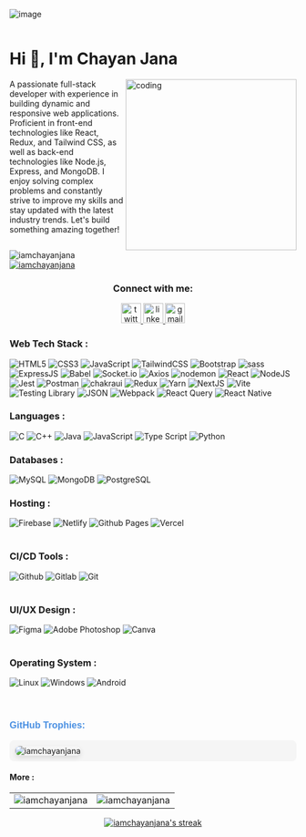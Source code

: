 ![image]()


<div style="display: flex; justify-content: space-between; align-items: center;">

  <div>
    <h1>Hi 👋, I'm Chayan Jana</h1>
      <img align="right" alt="coding" width="300" src="https://user-images.githubusercontent.com/55389276/140866485-8fb1c876-9a8f-4d6a-98dc-08c4981eaf70.gif">
    <p>A passionate full-stack developer with experience in building dynamic and responsive web applications. Proficient in front-end technologies like React, Redux, and Tailwind CSS, as well as back-end technologies like Node.js, Express, and MongoDB. I enjoy solving complex problems and constantly strive to improve my skills and stay updated with the latest industry trends. Let's build something amazing together!</p>
  </div>
</div>








<div align="left">
  <img src="https://komarev.com/ghpvc/?username=iamchayanjana&label=Profile%20views&color=0e75b6&style=flat" alt="iamchayanjana" />
</div>

<div align="left">
  <a href="https://twitter.com/iamchayanjana" target="blank">
    <img src="https://img.shields.io/twitter/follow/koushik1729?logo=twitter&style=for-the-badge" alt="iamchayanjana" />
  </a>
</div>






<div align="center">

 <h3 align="center">Connect with me:</h3>
<p align="center">
  <a href="https://twitter.com/iamchayanjana" target="blank">
<img src="https://img.shields.io/static/v1?message=Twitter&logo=x&label=&color=1DA1F2&logoColor=white&labelColor=&style=for-the-badge" height="35" alt="twitter logo" />
  </a>
  <a href="https://linkedin.com/in/iamchayanjana" target="blank">
     <img src="https://img.shields.io/static/v1?message=LinkedIn&logo=linkedin&label=&color=0077B5&logoColor=white&labelColor=&style=for-the-badge" height="35" alt="linkedin logo"  />
  </a>
<!--   <a href="" target="blank">
      <img src="https://img.shields.io/static/v1?message=Discord&logo=discord&label=&color=7289DA&logoColor=white&labelColor=&style=for-the-badge" height="35" alt="discord logo"  />
  </a> -->
<a href="mailto:chayanjana485@gmail.com" target="blank">
  <img src="https://img.shields.io/static/v1?message=Gmail&logo=gmail&label=&color=D14836&logoColor=white&labelColor=&style=for-the-badge" height="35" alt="gmail logo"  />
  </a>
<!--   <a href="https://leetcode.com/u/panda747767" target="blank">
    <img src="https://img.shields.io/static/v1?message=LeetCode&logo=leetcode&label=&color=FFA116&logoColor=white&labelColor=&style=for-the-badge" height="35" alt="leetcode logo" />
</a> -->

</p>

</div>


<h3 align="left">Web Tech Stack :</h3>
<div align="left">
<img alt="HTML5" src="https://img.shields.io/badge/html5-%23E34F26.svg?style=for-the-badge&logo=html5&logoColor=black"/>
<img alt="CSS3" src="https://img.shields.io/badge/css3-%231572B6.svg?style=for-the-badge&logo=css3&logoColor=black"/> 
<img alt="JavaScript" src="https://img.shields.io/badge/javascript-%23323330.svg?style=for-the-badge&logo=javascript&logoColor=%23F7DF1E"/> 
<img alt="TailwindCSS" src="https://img.shields.io/badge/Tailwind_CSS-38B2AC?style=for-the-badge&logo=tailwind-css&logoColor=white"/>
<img alt="Bootstrap" src="https://img.shields.io/badge/bootstrap-%23563D7C.svg?style=for-the-badge&logo=bootstrap&logoColor=black"/>
<img alt="sass" src="https://img.shields.io/badge/Sass-CC6699?style=for-the-badge&logo=sass&logoColor=black"/>
<img alt="ExpressJS" src="https://img.shields.io/badge/Express.js-000000?style=for-the-badge&logo=express&logoColor=white"/>
<img alt="Babel" src="https://img.shields.io/badge/Babel-CC6699?style=for-the-badge&logo=Babel&logoColor=black"/>
<img alt="Socket.io" src="https://img.shields.io/badge/Socket.io-blue?style=for-the-badge&logo=Socket.io&logoColor=black"/>
<img alt="Axios" src="https://img.shields.io/badge/Axios-CC6699?style=for-the-badge&logo=Axios&logoColor=black"/>
<img alt="nodemon" src="https://img.shields.io/badge/nodemon-CC6699?style=for-the-badge&logo=nodemon&logoColor=black"/>
<img alt="React" src="https://img.shields.io/badge/react-%2320232a.svg?style=for-the-badge&logo=react&logoColor=%2361DAFB"/>
<img alt="NodeJS" src="https://img.shields.io/badge/node.js-230769AD.svg?style=for-the-badge&logo=nodedotjs&logoColor=black"/>
<img alt="Jest" src="https://img.shields.io/badge/Jest-cyan?style=for-the-badge&logo=Jest&logoColor=black"/>
<img alt="Postman" src="https://img.shields.io/badge/Postman-CC6699?style=for-the-badge&logo=Postman&logoColor=black"/>
<img alt="chakraui" src="https://img.shields.io/badge/Chakra--UI-319795?style=for-the-badge&logo=chakra-ui&logoColor=white"/>
<img alt="Redux" src="https://img.shields.io/badge/Redux-593D88?style=for-the-badge&logo=redux&logoColor=white"/>
<img alt="Yarn" src="https://img.shields.io/badge/Yarn-2C8EBB?style=for-the-badge&logo=Yarn&logoColor=black"/>
<img alt="NextJS" src="https://img.shields.io/badge/next.js-000000?style=for-the-badge&logo=nextdotjs&logoColor=white"/>
<img alt="Vite" src="https://img.shields.io/badge/Vite-000000?style=for-the-badge&logo=Vite&logoColor=white"/>
<img alt="Testing Library" src="https://img.shields.io/badge/Testing Library-cyan?style=for-the-badge&logo=Testinglibrary&logoColor=red"/>
<img alt="JSON" src="https://img.shields.io/badge/JSON-230769AD?style=for-the-badge&logo=JSON&logoColor=black"/>
<img alt="Webpack" src="https://img.shields.io/badge/Webpack-cyan?style=for-the-badge&logo=Webpack&logoColor=black"/>
<img alt="React Query" src="https://img.shields.io/badge/React Query-grey?style=for-the-badge&logo=React Query&logoColor=blue"/>
<img alt="React Native" src="https://img.shields.io/badge/React_Native-black?style=for-the-badge&logo=React&logoColor=blue"/>
  
</div>




<h3 align="left">Languages :</h3>
<div align="left">
  <img alt="C" src="https://img.shields.io/badge/C-%23ED8B00.svg?style=for-the-badge&logo=C&logoColor=white"/>
  <img alt="C++" src="https://img.shields.io/badge/C%2B%2B-00599C?style=for-the-badge&logo=c%2B%2B&logoColor=white"/>
  <img alt="Java" src="https://img.shields.io/badge/java-%23ED8B00.svg?style=for-the-badge&logo=java&logoColor=white"/>
  <img alt="JavaScript" src="https://img.shields.io/badge/javascript-%23323330.svg?style=for-the-badge&logo=javascript&logoColor=%23F7DF1E"/> 
  <img alt="Type Script" src="https://img.shields.io/badge/TypeScript-blue?style=for-the-badge&logo=TypeScript&logoColor=white"/>
  <img alt="Python" src="https://img.shields.io/badge/python-%2314354C.svg?style=for-the-badge&logo=python&logoColor=white"/>
</div>


<h3 align="left">Databases :</h3>
<div align="left">
  <img alt="MySQL" src="https://img.shields.io/badge/mysql-%2300f.svg?style=for-the-badge&logo=mysql&logoColor=black"/>
  <img alt="MongoDB" src ="https://img.shields.io/badge/MongoDB-4EA94B?style=for-the-badge&logo=mongodb&logoColor=black"/>
  <img alt="PostgreSQL" src="https://img.shields.io/badge/PostgreSQL-336791?style=for-the-badge&logo=postgresql&logoColor=black"/>
</div>




</div>

<h3 align="left">Hosting :</h3>
<div align="left">
  <img alt="Firebase" src ="https://img.shields.io/badge/Firebase-316192?style=for-the-badge&logo=Firebase&logoColor=red"/>
  <img alt="Netlify" src="https://img.shields.io/badge/Netlify-00C7B7?style=for-the-badge&logo=netlify&logoColor=black"/>
  <img alt="Github Pages" src="https://img.shields.io/badge/Github Pages-000000?style=for-the-badge&logo=Github Pages&logoColor=red"/>
  <img alt="Vercel" src="https://img.shields.io/badge/Vercel-007FFF?style=for-the-badge&logo=Vercel&logoColor=red"/>
</div><br/>

<h3 align="left">CI/CD Tools :</h3>
<div align="left">
    <img alt="Github" src="https://img.shields.io/badge/Github-000000?style=for-the-badge&logo=Github&logoColor=blue"/>
    <img alt="Gitlab" src="https://img.shields.io/badge/Gitlab-000000?style=for-the-badge&logo=Gitlab&logoColor=red"/>
    <img alt="Git" src="https://img.shields.io/badge/Git-000000?style=for-the-badge&logo=Git&logoColor=orange">
</div><br/>

<h3 align="left">UI/UX Design :</h3>
<div align="left">
  <img alt="Figma" src="https://img.shields.io/badge/Figma-0ACF83?style=for-the-badge&logo=Figma&logoColor=blue"/>
  <img alt="Adobe Photoshop" src="https://img.shields.io/badge/Adobe%20Photoshop-blue?style=for-the-badge&logo=Adobe%20Photoshop&logoColor=black"/>
  <img alt="Canva" src="https://img.shields.io/badge/Canva-5ee609?style=for-the-badge&logo=Canva&logoColor=black"/>
</div><br/>

<h3 align="left">Operating System :</h3>
<div align="left">
    <img alt="Linux" src="https://img.shields.io/badge/Linux-000000?style=for-the-badge&logo=Linux&logoColor=yellow"/>
    <img alt="Windows" src="https://img.shields.io/badge/Windows-000000?style=for-the-badge&logo=Windows&logoColor=blue"/>
    <img alt="Android" src="https://img.shields.io/badge/Android-000000?style=for-the-badge&logo=Android&logoColor=green"/>
</div><br/>
</div><br/>



<h3 align="left" style="font-family: Arial, sans-serif; color: #4A90E2;">GitHub Trophies:</h3>
<p align="left" style="background-color: #f5f5f5; padding: 10px; border-radius: 8px;">
  <a href="https://github.com/ryo-ma/github-profile-trophy" style="text-decoration: none;">
    <img src="https://github-profile-trophy.vercel.app/?username=iamchayanjana&theme=gruvbox&margin-w=15&margin-h=15&column=7" alt="iamchayanjana" style="border-radius: 8px; box-shadow: 0 4px 8px rgba(0,0,0,0.1);" />
  </a>
</p>





  <h4>More :</h4>
<table>
  <tr>
    <td><img src="https://github-readme-stats.vercel.app/api?username=iamchayanjana&show_icons=true&theme=highcontrast&hide_border=false" alt="iamchayanjana" /></td>
 <td><img src="https://github-readme-stats.vercel.app/api/top-langs?username=iamchayanjana&show_icons=true&theme=highcontrast&locale=en&layout=compact" alt="iamchayanjana" /></td>
  </tr>
</table>


<div align="center">
   <p>
    <a href="https://github.com/DenverCoder1/github-readme-streak-stats">
      <img  alt="iamchayanjana's streak" src="https://streak-stats.demolab.com/?user=iamchayanjana&theme=highcontrast&hide_border=false"/>
    </a>
  </p>
</div>
